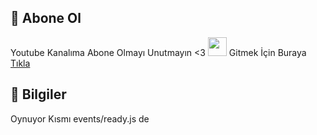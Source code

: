 ## 📝 Abone Ol

Youtube Kanalıma Abone Olmayı Unutmayın <3 <img src="https://www.youtube.com/about/static/svgs/icons/brand-resources/YouTube_icon_full-color.svg?cache=f2ec7a5" width="30px"> Gitmek İçin Buraya [Tıkla](https://youtube.com/noblesyt)

## 📸 Bilgiler

Oynuyor Kısmı events/ready.js de
